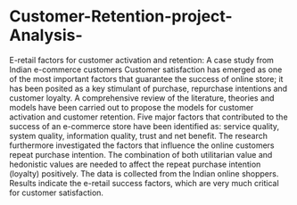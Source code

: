 # Customer-Retention-project-Analysis-
E-retail factors for customer activation and retention: A case study from Indian e-commerce customers
Customer satisfaction has emerged as one of the most important factors that guarantee the success of online store; it has been posited as a key stimulant of purchase, repurchase intentions and customer loyalty. A comprehensive review of the literature, theories and models have been carried out to propose the models for customer activation and customer retention. Five major factors that contributed to the success of an e-commerce store have been identified as: service quality, system quality, information quality, trust and net benefit. The research furthermore investigated the factors that influence the online customers repeat purchase intention. The combination of both utilitarian value and hedonistic values are needed to affect the repeat purchase intention (loyalty) positively. The data is collected from the Indian online shoppers. Results indicate the e-retail success factors, which are very much critical for customer satisfaction.
